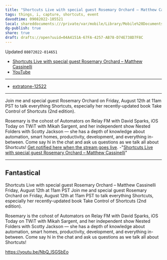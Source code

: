 ```yaml
---
title: "Shortcuts Live with special guest Rosemary Orchard – Matthew Cassinelli"
tags: things, i, capture, shortcuts, event
davodtime: 09082022-105521
local: shareddocuments:///private/var/mobile/Library/Mobile%20Documents/iCloud~md~obsidian/Documents/OBSHIDDIAN/drafts/04A4151A-67FA-4257-AB78-D74E738D7F8C.md
dg-publish: true
share: true
draft: drafts://open?uuid=04A4151A-67FA-4257-AB78-D74E738D7F8C
---
```

Updated `08072022-014651`

- [Shortcuts Live with special guest Rosemary Orchard – Matthew Cassinelli](https://matthewcassinelli.com/shortcuts-live-special-guest-rosemary-orchard/)
- [YouTube](https://youtu.be/NbQ_lSGSbEo)

---


- [extratone-12522](https://t.me/extratone/12522)

---

Join me and special guest Rosemary Orchard on Friday, August 12th at 11am PST to talk everything Shortcuts, especially her recently-updated book Take Control of Shortcuts (2nd edition).

Rosemary is the cohost of Automators on Relay FM with David Sparks, iOS Today on TWiT with Mikah Sargent, and her independent show Nested Folders with Scotty Jackson — she has a depth of knowledge about automation, smart homes, productivity, development, and everything in-between.
Come say hi in the chat and ask us questions as we talk all about Shortcuts!
[Get notified here when the stream goes live](https://youtu.be/NbQ*lSGSbEo).
-"[Shortcuts Live with special guest Rosemary Orchard – Matthew Cassinelli](https://matthewcassinelli.com/shortcuts-live-special-guest-rosemary-orchard/)"

---

## Fantastical

Shortcuts Live with special guest Rosemary Orchard – Matthew Cassinelli
Friday, August 12th at 11am PST
Join me and special guest Rosemary Orchard on Friday, August 12th at 11am PST to talk everything Shortcuts, especially her recently-updated book Take Control of Shortcuts (2nd edition).

Rosemary is the cohost of Automators on Relay FM with David Sparks, iOS Today on TWiT with Mikah Sargent, and her independent show Nested Folders with Scotty Jackson — she has a depth of knowledge about automation, smart homes, productivity, development, and everything in-between.
Come say hi in the chat and ask us questions as we talk all about Shortcuts!

https://youtu.be/NbQ_lSGSbEo